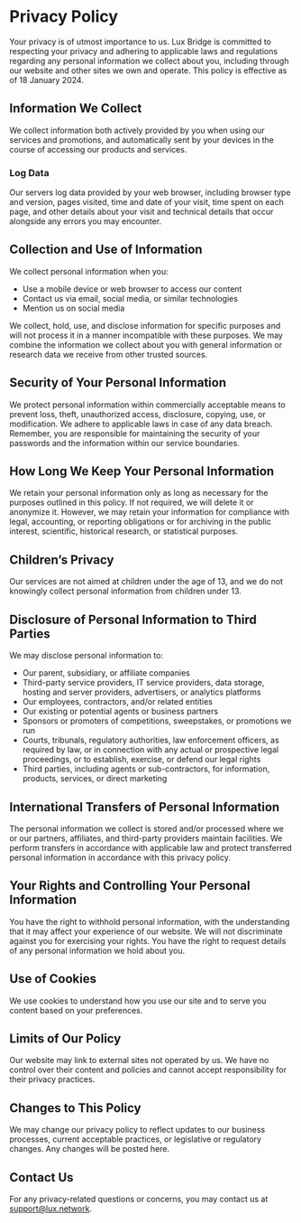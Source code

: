 # Privacy Policy

Your privacy is of utmost importance to us. Lux Bridge is committed to respecting your privacy and adhering to applicable laws and regulations regarding any personal information we collect about you, including through our website and other sites we own and operate. This policy is effective as of 18 January 2024.

## Information We Collect
We collect information both actively provided by you when using our services and promotions, and automatically sent by your devices in the course of accessing our products and services.

### Log Data
Our servers log data provided by your web browser, including browser type and version, pages visited, time and date of your visit, time spent on each page, and other details about your visit and technical details that occur alongside any errors you may encounter.

## Collection and Use of Information
We collect personal information when you:
- Use a mobile device or web browser to access our content
- Contact us via email, social media, or similar technologies
- Mention us on social media

We collect, hold, use, and disclose information for specific purposes and will not process it in a manner incompatible with these purposes. We may combine the information we collect about you with general information or research data we receive from other trusted sources.

## Security of Your Personal Information
We protect personal information within commercially acceptable means to prevent loss, theft, unauthorized access, disclosure, copying, use, or modification. We adhere to applicable laws in case of any data breach. Remember, you are responsible for maintaining the security of your passwords and the information within our service boundaries.

## How Long We Keep Your Personal Information
We retain your personal information only as long as necessary for the purposes outlined in this policy. If not required, we will delete it or anonymize it. However, we may retain your information for compliance with legal, accounting, or reporting obligations or for archiving in the public interest, scientific, historical research, or statistical purposes.

## Children’s Privacy
Our services are not aimed at children under the age of 13, and we do not knowingly collect personal information from children under 13.

## Disclosure of Personal Information to Third Parties
We may disclose personal information to:
- Our parent, subsidiary, or affiliate companies
- Third-party service providers, IT service providers, data storage, hosting and server providers, advertisers, or analytics platforms
- Our employees, contractors, and/or related entities
- Our existing or potential agents or business partners
- Sponsors or promoters of competitions, sweepstakes, or promotions we run
- Courts, tribunals, regulatory authorities, law enforcement officers, as required by law, or in connection with any actual or prospective legal proceedings, or to establish, exercise, or defend our legal rights
- Third parties, including agents or sub-contractors, for information, products, services, or direct marketing

## International Transfers of Personal Information
The personal information we collect is stored and/or processed where we or our partners, affiliates, and third-party providers maintain facilities. We perform transfers in accordance with applicable law and protect transferred personal information in accordance with this privacy policy.

## Your Rights and Controlling Your Personal Information
You have the right to withhold personal information, with the understanding that it may affect your experience of our website. We will not discriminate against you for exercising your rights. You have the right to request details of any personal information we hold about you.

## Use of Cookies
We use cookies to understand how you use our site and to serve you content based on your preferences.

## Limits of Our Policy
Our website may link to external sites not operated by us. We have no control over their content and policies and cannot accept responsibility for their privacy practices.

## Changes to This Policy
We may change our privacy policy to reflect updates to our business processes, current acceptable practices, or legislative or regulatory changes. Any changes will be posted here.

## Contact Us
For any privacy-related questions or concerns, you may contact us at support@lux.network.

